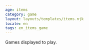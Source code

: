 ```yaml
---
age: items
category: game
layout: layouts/templates/items.njk
locale: en
tags: en_items_game
---
```


Games displayed to play.